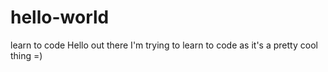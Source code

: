 # hello-world
learn to code
Hello out there
I'm trying to learn to code as it's a pretty cool thing =)
